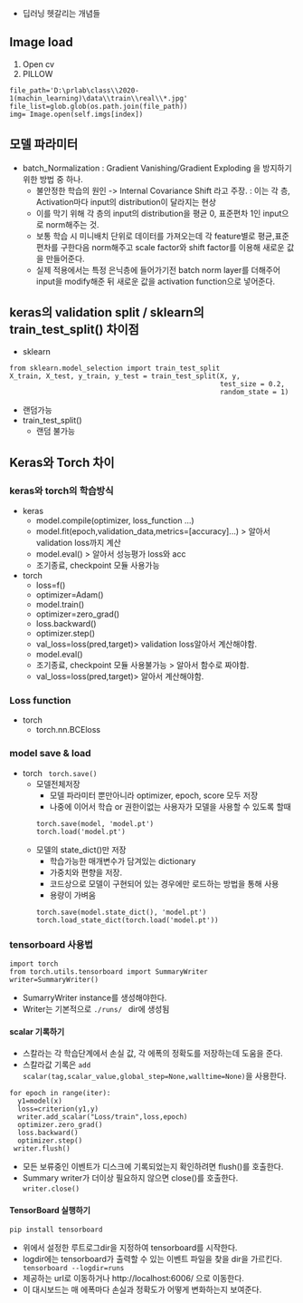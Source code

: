 - 딥러닝 헷갈리는 개념들
## Image load
1. Open cv
2. PILLOW
```
file_path='D:\prlab\class\\2020-1(machin_learning)\data\\train\\real\\*.jpg'
file_list=glob.glob(os.path.join(file_path))
img= Image.open(self.imgs[index])
```
## 모델 파라미터
- batch_Normalization : Gradient Vanishing/Gradient Exploding 을 방지하기 위한 방법 중 하나.
  - 불안정한 학습의 원인 -> Internal Covariance Shift 라고 주장. : 이는 각 층, Activation마다 input의 distribution이 달라지는 현상
  - 이를 막기 위해 각 층의 input의 distribution을 평균 0, 표준편차 1인 input으로 norm해주는 것.
  - 보통 학습 시 미니배치 단위로 데이터를 가져오는데 각 feature별로 평균,표준편차를 구한다음 norm해주고 scale factor와 shift factor를 이용해 새로운 값을 만들어준다.
  - 실제 적용에서는 특정 은닉층에 들어가기전 batch norm layer를 더해주어 input을 modify해준 뒤 새로운 값을 activation function으로 넣어준다.
  
## keras의 validation split / sklearn의 train_test_split() 차이점
- sklearn
```
from sklearn.model_selection import train_test_split
X_train, X_test, y_train, y_test = train_test_split(X, y,
                                                    test_size = 0.2,
                                                    random_state = 1)
```
  - 랜덤가능
- train_test_split()
  - 랜덤 불가능

## Keras와 Torch 차이
### keras와 torch의 학습방식
- keras
  - model.compile(optimizer, loss_function ...)
  - model.fit(epoch,validation_data,metrics=[accuracy]...) > 알아서 validation loss까지 계산
  - model.eval() > 알아서 성능평가 loss와 acc
  - 조기종료, checkpoint 모듈 사용가능
- torch
  - loss=f()
  - optimizer=Adam()
  - model.train()
  - optimizer=zero_grad()
  - loss.backward()
  - optimizer.step()
  - val_loss=loss(pred,target)> validation loss알아서 계산해야함.
  - model.eval()
  - 조기종료, checkpoint 모듈 사용불가능 > 알아서 함수로 짜야함. 
  - val_loss=loss(pred,target)> 알아서 계산해야함.

### Loss function
- torch
  - torch.nn.BCEloss

### model save & load
- torch ``` torch.save()```
  - 모델전체저장
    - 모델 파라미터 뿐만아니라 optimizer, epoch, score 모두 저장 
    - 나중에 이어서 학습 or 권한이없는 사용자가 모델을 사용할 수 있도록 할때
    ```
    torch.save(model, 'model.pt')
    torch.load('model.pt')
    ```
  - 모델의 state_dict()만 저장 
    - 학습가능한 매개변수가 담겨있는 dictionary 
    - 가중치와 편향을 저장. 
    - 코드상으로 모델이 구현되어 있는 경우에만 로드하는 방법을 통해 사용
    - 용량이 가벼움
    ```
    torch.save(model.state_dict(), 'model.pt')
    torch.load_state_dict(torch.load('model.pt'))
    ```
### tensorboard 사용법
```
import torch
from torch.utils.tensorboard import SummaryWriter
writer=SummaryWriter()
```
- SumarryWriter instance를 생성해야한다.
- Writer는 기본적으로 ```./runs/ ``` dir에 생성됨

#### scalar 기록하기
- 스칼라는 각 학습단계에서 손실 값, 각 에폭의 정확도를 저장하는데 도움을 준다.
- 스칼라값 기록은 ``` add scalar(tag,scalar_value,global_step=None,walltime=None) ```을 사용한다.
```
for epoch in range(iter):
  y1=model(x)
  loss=criterion(y1,y)
  writer.add_scalar("Loss/train",loss,epoch)
  optimizer.zero_grad()
  loss.backward()
  optimizer.step()
 writer.flush()
 ```
 - 모든 보류중인 이벤트가 디스크에 기록되었는지 확인하려면 flush()를 호출한다.
 - Summary writer가 더이상 필요하지 않으면 close()를 호출한다. ```writer.close()```
 #### TensorBoard 실행하기
 ``` pip install tensorboard ```
 - 위에서 설정한 루트로그dir을 지정하여 tensorboard를 시작한다. 
 - logdir에는 tensorboard가 출력할 수 있는 이벤트 파일을 찾을  dir을 가르킨다.
 ``` tensorboard --logdir=runs```
 - 제공하는 url로 이동하거나 http://localhost:6006/ 으로 이동한다.
 - 이 대시보드는 매 에폭마다 손실과 정확도가 어떻게 변화하는지 보여준다.
